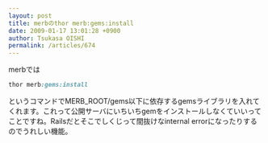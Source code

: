 ```yaml
---
layout: post
title: merbのthor merb:gems:install
date: 2009-01-17 13:01:28 +0900
author: Tsukasa OISHI
permalink: /articles/674
---
```



merbでは  

```ruby  
thor merb:gems:install  
```  

というコマンドでMERB\_ROOT/gems以下に依存するgemsライブラリを入れてくれます。これって公開サーバにいちいちgemをインストールしなくていいってことですね。Railsだとそこでしくじって間抜けなinternal errorになったりするのでうれしい機能。  

